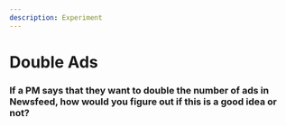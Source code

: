 ```yaml
---
description: Experiment
---
```


# Double Ads

### If a PM says that they want to double the number of ads in Newsfeed, how would you figure out if this is a good idea or not?

